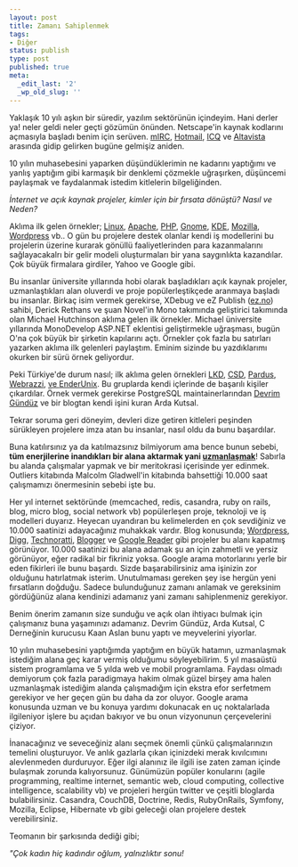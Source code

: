 ```yaml
---
layout: post
title: Zamanı Sahiplenmek
tags:
- Diğer
status: publish
type: post
published: true
meta:
  _edit_last: '2'
  _wp_old_slug: ''
---
```

<p>Yaklaşık 10 yılı aşkın bir süredir, yazılım sektörünün içindeyim. Hani derler ya! neler geldi neler geçti gözümün önünden. Netscape'in kaynak
kodlarını açmasıyla başladı benim için serüven. <a target="other" href="http://en.wikipedia.org/wiki/Mirc">mIRC</a>, <a target="other" href="http://en.wikipedia.org/wiki/Hotmail">Hotmail</a>, <a target="other" href="http://en.wikipedia.org/wiki/ICQ">ICQ</a> ve <a target="other" href="http://en.wikipedia.org/wiki/Altavista">Altavista</a> arasında gidip gelirken bugüne gelmişiz
aniden.</p>

<p>10 yılın muhasebesini yaparken düşündüklerimin ne kadarını yaptığımı ve yanlış yaptığım gibi karmaşık bir denklemi
çözmekle uğraşırken, düşüncemi paylaşmak ve faydalanmak istedim kitlelerin bilgeliğinden.
</p>
<p>
    <i>İnternet ve açık kaynak projeler, kimler için bir fırsata dönüştü? Nasıl ve Neden?</i>
</p>

<p>Aklıma ilk gelen örnekler; <a target="other" href="http://en.wikipedia.org/wiki/Linux">Linux</a>, <a target="other" href="http://en.wikipedia.org/wiki/Apache">Apache</a>, <a target="other" href="http://en.wikipedia.org/wiki/PHP">PHP</a>, <a target="other" href="http://en.wikipedia.org/wiki/Gnome">Gnome</a>, <a target="other" href="http://en.wikipedia.org/wiki/KDE">KDE</a>, <a target="other" href="http://en.wikipedia.org/wiki/Mozilla">Mozilla</a>, <a target="other" href="http://en.wikipedia.org/wiki/Wordpress">Wordpress</a> vb.. O gün bu projelere destek olanlar kendi iş modellerini bu
projelerin üzerine kurarak gönüllü faaliyetlerinden para kazanmalarını sağlayacakalrı bir gelir modeli oluşturmaları bir
yana saygınlıkta kazandılar. Çok büyük firmalara girdiler, Yahoo ve Google gibi.</p>

<p>Bu insanlar üniversite yıllarında hobi olarak başladıkları açık kaynak projeler, uzmanlaştıkları alan oluverdi ve proje
popülerleştikçede aranmaya başladı bu insanlar. Birkaç isim vermek gerekirse, XDebug ve eZ Publish (<a target="other" href="http://ez.no">ez.no</a>) sahibi, Derick Rethans ve
şuan Novel'in Mono takımında geliştirici takımında olan Michael Hutchinson aklıma gelen ilk örnekler. Michael üniversite yıllarında
MonoDevelop ASP.NET eklentisi geliştirmekle uğraşması, bugün  O'na çok büyük bir şirketin kapılarını açtı. Örnekler çok fazla bu satırları
yazarken aklıma ilk gelenleri paylaştım. Eminim sizinde bu yazdıklarımı okurken bir sürü örnek geliyordur.</p>

<p>Peki Türkiye'de durum nasıl; ilk aklıma gelen örnekleri <a target="other" href="http://linux.org.tr">LKD</a>, <a target="other" href="http://csystem.org">CSD</a>, <a target="other" href="http://pardus.org.tr">Pardus</a>, <a target="other" href="http://webrazzi.com">Webrazzi</a>, <a target="other" href="http://fazlamesai.com"Fazlamesai</a> ve <a target="other" href="http://enderuniz.org">EnderUnix</a>. Bu gruplarda kendi içlerinde de başarılı kişiler çıkardılar. Örnek vermek gerekirse PostgreSQL maintainerlarından <a target="other" href="http://gunduz.org">Devrim Gündüz</a> ve bir blogtan kendi işini kuran Arda Kutsal.</p>

<p>Tekrar soruma geri döneyim, devleri dize getiren kitleleri peşinden sürükleyen projelere imza atan bu insanlar, nasıl oldu da bunu başardılar.</p>

<p>Buna katılırsınız ya da katılmazsınız bilmiyorum ama bence bunun sebebi, <b>tüm enerjilerine inandıkları bir alana aktarmak
yani <u>uzmanlaşmak</u></b>! Sabırla bu alanda çalışmalar yapmak ve bir meritokrasi içerisinde yer edinmek. Outliers kitabında Malcolm Gladwell'in
kitabında bahsettiği 10.000 saat çalışmamızı önermesinin sebebi işte bu. </p>

<p>Her yıl internet sektöründe (memcached, redis, casandra, ruby on rails, blog, micro blog, social network vb) popülerleşen proje, teknoloji ve iş modelleri duyarız.
Heyecan uyandıran bu kelimelerden en çok sevdiğiniz ve 10.000 saatinizi adayacağınız muhakkak vardır.  Blog konusunda; <a target="other" href="http://wordpress.com">Wordpress</a>, <a target="other" href="http://digg.com">Digg</a>, <a target="other" href="http://technoratti.com">Technoratti</a>, <a target="other" href="http://blogger.com">Blogger</a> ve <a target="other" href="http://reader.google.com">Google Reader</a> gibi projeler bu alanı kapatmış görünüyor. 10.000 saatinizi bu alana adamak şu an için zahmetli ve yersiz görünüyor, eğer radikal bir fikriniz yoksa. Google arama motorlarını yerle bir eden fikirleri ile bunu başardı. Sizde başarabilirsiniz ama işinizin zor olduğunu hatırlatmak isterim. Unutulmaması gereken şey ise hergün yeni fırsatların doğduğu. Sadece bulunduğunuz zamanı anlamak ve gereksinim gördüğünüz alana kendinizi adamanız yani zamanı sahiplenmeniz gerekiyor. </p>

<p>Benim önerim zamanın size sunduğu ve açık olan ihtiyacı bulmak için çalışmanız buna yaşamınızı adamanız. Devrim Gündüz, Arda Kutsal, C Derneğinin kurucusu Kaan Aslan bunu yaptı ve meyvelerini yiyorlar.</p>

<p>10 yılın muhasebesini yaptığımda yaptığım en büyük hatamın, uzmanlaşmak istediğim alana geç karar vermiş olduğumu söyleyebilirim. 5 yıl masaüstü sistem programlama ve 5 yılda web ve mobil programlama. Faydası olmadı demiyorum çok fazla paradigmaya hakim olmak güzel birşey ama halen uzmanlaşmak istediğim alanda çalışmadığım için ekstra efor serfetmem gerekiyor ve her geçen gün bu daha da zor oluyor. Google arama konusunda uzman ve bu konuya yardımı dokunacak en uç noktalarlada ilgileniyor işlere bu açıdan bakıyor ve bu onun vizyonunun çerçevelerini çiziyor.</p>

<p>İnanacağınız ve seveceğiniz alanı seçmek önemli çünkü çalışmalarınızın temelini oluşturuyor. Ve anlık gazlarla çıkan içinizdeki merak kıvılcımını alevlenmeden durduruyor. Eğer ilgi alanınız ile ilgili ise zaten zaman içinde bulaşmak zorunda kalıyorsunuz. Günümüzün popüler konularını (agile programming, realtime internet, semantic web, cloud computing, collective intelligence, scalability vb) ve projeleri hergün twitter ve çeşitli bloglarda bulabilirsiniz. Casandra, CouchDB, Doctrine, Redis, RubyOnRails, Symfony, Mozilla, Eclipse, Hibernate vb gibi geleceği olan projelere destek verebilirsiniz.
</p>
<p>Teomanın bir şarkısında dediği gibi; <p/><p><i>"Çok kadın hiç kadındır oğlum, yalnızlıktır sonu!</i></p>
